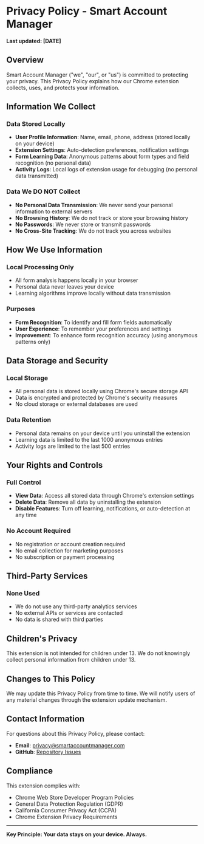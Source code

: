 # Privacy Policy - Smart Account Manager

**Last updated: [DATE]**

## Overview

Smart Account Manager ("we", "our", or "us") is committed to protecting your privacy. This Privacy Policy explains how our Chrome extension collects, uses, and protects your information.

## Information We Collect

### Data Stored Locally
- **User Profile Information**: Name, email, phone, address (stored locally on your device)
- **Extension Settings**: Auto-detection preferences, notification settings
- **Form Learning Data**: Anonymous patterns about form types and field recognition (no personal data)
- **Activity Logs**: Local logs of extension usage for debugging (no personal data transmitted)

### Data We DO NOT Collect
- **No Personal Data Transmission**: We never send your personal information to external servers
- **No Browsing History**: We do not track or store your browsing history
- **No Passwords**: We never store or transmit passwords
- **No Cross-Site Tracking**: We do not track you across websites

## How We Use Information

### Local Processing Only
- All form analysis happens locally in your browser
- Personal data never leaves your device
- Learning algorithms improve locally without data transmission

### Purposes
- **Form Recognition**: To identify and fill form fields automatically
- **User Experience**: To remember your preferences and settings
- **Improvement**: To enhance form recognition accuracy (using anonymous patterns only)

## Data Storage and Security

### Local Storage
- All personal data is stored locally using Chrome's secure storage API
- Data is encrypted and protected by Chrome's security measures
- No cloud storage or external databases are used

### Data Retention
- Personal data remains on your device until you uninstall the extension
- Learning data is limited to the last 1000 anonymous entries
- Activity logs are limited to the last 500 entries

## Your Rights and Controls

### Full Control
- **View Data**: Access all stored data through Chrome's extension settings
- **Delete Data**: Remove all data by uninstalling the extension
- **Disable Features**: Turn off learning, notifications, or auto-detection at any time

### No Account Required
- No registration or account creation required
- No email collection for marketing purposes
- No subscription or payment processing

## Third-Party Services

### None Used
- We do not use any third-party analytics services
- No external APIs or services are contacted
- No data is shared with third parties

## Children's Privacy

This extension is not intended for children under 13. We do not knowingly collect personal information from children under 13.

## Changes to This Policy

We may update this Privacy Policy from time to time. We will notify users of any material changes through the extension update mechanism.

## Contact Information

For questions about this Privacy Policy, please contact:
- **Email**: privacy@smartaccountmanager.com
- **GitHub**: [Repository Issues](https://github.com/yourusername/smart-account-manager/issues)

## Compliance

This extension complies with:
- Chrome Web Store Developer Program Policies
- General Data Protection Regulation (GDPR)
- California Consumer Privacy Act (CCPA)
- Chrome Extension Privacy Requirements

---

**Key Principle: Your data stays on your device. Always.**
